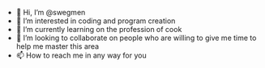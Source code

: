 - 👋 Hi, I’m @swegmen
- 👀 I’m interested in coding and program creation
- 🌱 I’m currently learning on the profession of cook
- 💞️ I’m looking to collaborate on people who are willing to give me time to help me master this area
- 📫 How to reach me in any way for you

<!---
swegmen/swegmen is a ✨ special ✨ repository because its `README.md` (this file) appears on your GitHub profile.
You can click the Preview link to take a look at your changes.
--->
